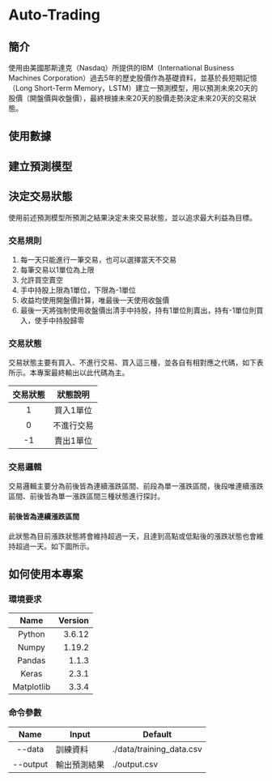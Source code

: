 # Auto-Trading
## 簡介
使用由美國那斯達克（Nasdaq）所提供的IBM（International Business Machines Corporation）過去5年的歷史股價作為基礎資料，並基於長短期記憶（Long Short-Term Memory，LSTM）建立一預測模型，用以預測未來20天的股價（開盤價與收盤價），最終根據未來20天的股價走勢決定未來20天的交易狀態。

## 使用數據


## 建立預測模型


## 決定交易狀態
使用前述預測模型所預測之結果決定未來交易狀態，並以追求最大利益為目標。

### 交易規則
1. 每一天只能進行一筆交易，也可以選擇當天不交易
2. 每筆交易以1單位為上限
3. 允許買空賣空
4. 手中持股上限為1單位，下限為-1單位
5. 收益均使用開盤價計算，唯最後一天使用收盤價
6. 最後一天將強制使用收盤價出清手中持股，持有1單位則賣出，持有-1單位則買入，使手中持股歸零

### 交易狀態
交易狀態主要有買入、不進行交易、買入這三種，並各自有相對應之代碼，如下表所示。本專案最終輸出以此代碼為主。    

|交易狀態|狀態說明
|:---:|:---:
|1|買入1單位
|0|不進行交易
|-1|賣出1單位

### 交易邏輯
交易邏輯主要分為前後皆為連續漲跌區間、前段為單一漲跌區間，後段唯連續漲跌區間、前後皆為單一漲跌區間三種狀態進行探討。

#### 前後皆為連續漲跌區間
此狀態為目前漲跌狀態將會維持超過一天，且達到高點或低點後的漲跌狀態也會維持超過一天。如下圖所示。


## 如何使用本專案
### 環境要求    
| Name| Version
|:---:|---:
|Python|3.6.12
|Numpy|1.19.2
|Pandas|1.1.3
|Keras|2.3.1
|Matplotlib|3.3.4

### 命令參數    
|Name|Input|Default
|:---:|---|---
|--data|訓練資料|./data/training_data.csv
|--output|輸出預測結果|./output.csv
